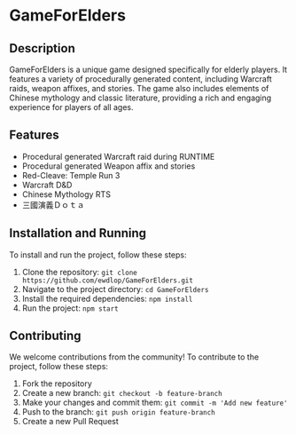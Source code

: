 # GameForElders

## Description
GameForElders is a unique game designed specifically for elderly players. It features a variety of procedurally generated content, including Warcraft raids, weapon affixes, and stories. The game also includes elements of Chinese mythology and classic literature, providing a rich and engaging experience for players of all ages.

## Features
- Procedural generated Warcraft raid during RUNTIME
- Procedural generated Weapon affix and stories
- Red-Cleave: Temple Run 3  
- Warcraft D&D
- Chinese Mythology RTS
- 三國演義Ｄｏｔａ

## Installation and Running
To install and run the project, follow these steps:
1. Clone the repository: `git clone https://github.com/ewdlop/GameForElders.git`
2. Navigate to the project directory: `cd GameForElders`
3. Install the required dependencies: `npm install`
4. Run the project: `npm start`

## Contributing
We welcome contributions from the community! To contribute to the project, follow these steps:
1. Fork the repository
2. Create a new branch: `git checkout -b feature-branch`
3. Make your changes and commit them: `git commit -m 'Add new feature'`
4. Push to the branch: `git push origin feature-branch`
5. Create a new Pull Request
